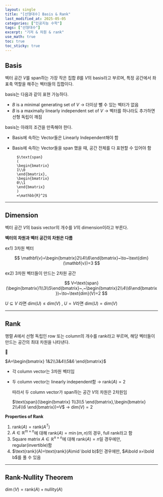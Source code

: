 ```yaml
---
layout: single
title: "[선형대수] Basis & Rank"
last_modified_at: 2025-05-05
categories: ["인공지능 수학"]
tags: ["선형대수"]
excerpt: "기저 & 차원 & rank"
use_math: true
toc: true
toc_sticky: true
---
```


## Basis

벡터 공간 $V$를 span하는 가장 작은 집합 $B$를 $V$의 basis라고 부르며, 특정 공간에서 좌표축 역할을 해주는 벡터들의 집합이다.


basis는 다음과 같이 표현 가능하다.
- $B$ is a minimal generating set of $V$ → 더이상 뺄 수 있는 벡터가 없음
- $B$ is a maximally linearly independent set of $V$ → 벡터를 하나라도 추가하면 선형 독립이 깨짐
    
basis는 아래의 조건을 만족해야 한다.
- Basis에 속하는 Vector들은 Linearly Independent해야 함
- Basis에 속하는 Vector들을 span 했을 때, 공간 전체를 다 표현할 수 있어야 함
        
        $\text{span}
        (
        \begin{bmatrix}
        1\\0
        \end{bmatrix},
        \begin{bmatrix}
        0\\1
        \end{bmatrix}
        )
        =\mathbb{R}^2$

---

## Dimension

벡터 공간 $V$의 basis vector의 개수를 $V$의 dimension이라고 부른다.

**벡터의 차원과 벡터 공간의 차원은 다름**

ex1) 3차원 벡터

$$
\mathbf{v}=\begin{bmatrix}2\\4\\6\end{bmatrix}~\to~\text{dim}(\mathbf{v})=3
$$

ex2) 3차원 벡터들이 만드는 2차원 공간

$$
V=\text{span}(\begin{bmatrix}1\\3\\5\end{bmatrix}~,~\begin{bmatrix}2\\4\\6\end{bmatrix})~\to~\text{dim}(V)=2
$$

$U\subseteq V$ 라면 $\text{dim}(U)\leq \text{dim}(V)$ , $U=V$라면 $\text{dim}(U)=\text{dim}(V)$

---

## Rank

행렬 $A$에서 선형 독립인 row 또는 column의 개수를 rank라고 부르며, 해당 벡터들이 만드는 공간의 최대 차원을 나타낸다.

<aside>
📝

$A=\begin{bmatrix}
1&2\\3&4\\5&6
\end{bmatrix}$

- 각 column vector는 3차원 벡터임
- 두 column vector는 linearly independent함 → $\text{rank}(A)=2$
    
    따라서 두 column vector가 span하는 공간 $V$의 차원은 2차원임
    
    $\text{span}(\begin{bmatrix}
    1\\3\\5
    \end{bmatrix},\begin{bmatrix}
    2\\4\\6
    \end{bmatrix})=V$ → $\text{dim}(V)=2$
    
</aside>

**Properties of Rank**

1. $\text{rank}(A)=\text{rank}(A^T)$
2. $A\in\mathbb{R}^{m\times n}$에 대해 $\text{rank}(A)=\min(m,n)$의 경우, full rank라고 함
3. Square matrix $A\in\mathbb{R}^{n\times n}$에 대해 $\text{rank}(A)=n$일 경우에만, regular(invertible)함
4. $\text{rank}(A)=\text{rank}(A\mid \bold b)$인 경우에만, $A\bold x=\bold b$를 풀 수 있음

---

## Rank-Nullity Theorem

$\dim(V)=\text{rank}(A)+\text{nullity}(A)$
